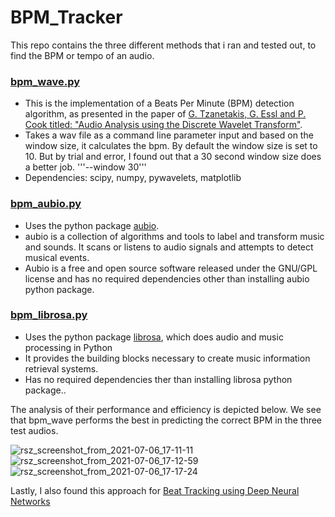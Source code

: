 
# BPM_Tracker

This repo contains the three different methods that i ran and tested out, to find the BPM or tempo of an audio. 

### [bpm_wave.py](https://github.com/arnav8/BPM_Tracker/blob/main/bpm_wave.py)
* This is the implementation of a Beats Per Minute (BPM) detection algorithm, as presented in the paper of [G. Tzanetakis, G. Essl and P. Cook titled: "Audio Analysis using the Discrete Wavelet Transform"]( http://citeseerx.ist.psu.edu/viewdoc/summary?doi=10.1.1.63.5712). 
* Takes a wav file as a command line parameter input and based on the window size, it calculates the bpm. By default the window size is set to 10. But by trial and error, I found out that a 30 second window size does a better job. '''--window 30'''
* Dependencies: scipy, numpy, pywavelets, matplotlib


### [bpm_aubio.py](https://github.com/arnav8/BPM_Tracker/blob/main/bpm_aubio.py)
* Uses the python package [aubio](https://aubio.org/). 
* aubio is a collection of algorithms and tools to label and transform music and sounds. It scans or listens to audio signals and attempts to detect musical events. 
* Aubio is a free and open source software released under the GNU/GPL license and has no required dependencies other than installing aubio python package.

### [bpm_librosa.py](https://github.com/arnav8/BPM_Tracker/blob/main/bpm_librosa.py)
* Uses the python package [librosa](https://librosa.org/), which does audio and music processing in Python
* It provides the building blocks necessary to create music information retrieval systems.
* Has no required dependencies ther than installing librosa python package..

The analysis of their performance and efficiency is depicted below. We see that bpm_wave performs the best in predicting the correct BPM in the three test audios.

![rsz_screenshot_from_2021-07-06_17-11-11](https://user-images.githubusercontent.com/60852260/124594293-4253d280-de7d-11eb-8e04-6ed313749ad4.png)
![rsz_screenshot_from_2021-07-06_17-12-59](https://user-images.githubusercontent.com/60852260/124594533-88a93180-de7d-11eb-9144-da6d7082f948.png)
![rsz_screenshot_from_2021-07-06_17-17-24](https://user-images.githubusercontent.com/60852260/124595025-1e44c100-de7e-11eb-95e9-a575d87d80a8.png)

Lastly, I also found this approach for [Beat Tracking using Deep Neural Networks](https://dida.do/blog/beat-tracking-with-deep-neural-networks)
